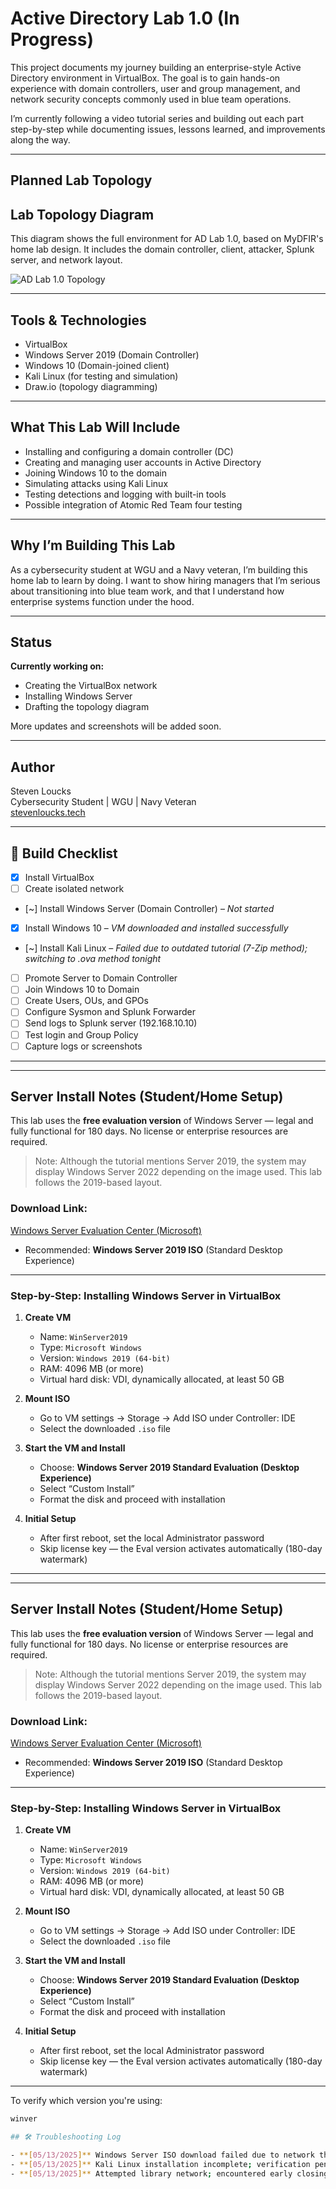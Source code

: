 # Active Directory Lab 1.0 (In Progress)

This project documents my journey building an enterprise-style Active Directory environment in VirtualBox. The goal is to gain hands-on experience with domain controllers, user and group management, and network security concepts commonly used in blue team operations.

I’m currently following a video tutorial series and building out each part step-by-step while documenting issues, lessons learned, and improvements along the way.
 
---

## Planned Lab Topology
## Lab Topology Diagram

This diagram shows the full environment for AD Lab 1.0, based on MyDFIR's home lab design. It includes the domain controller, client, attacker, Splunk server, and network layout.

![AD Lab 1.0 Topology](/diagrams/ad-lab1.0.drawio.png)

---

## Tools & Technologies

- VirtualBox
- Windows Server 2019 (Domain Controller)
- Windows 10 (Domain-joined client)
- Kali Linux (for testing and simulation)
- Draw.io (topology diagramming)

---

## What This Lab Will Include

- Installing and configuring a domain controller (DC)
- Creating and managing user accounts in Active Directory
- Joining Windows 10 to the domain
- Simulating attacks using Kali Linux
- Testing detections and logging with built-in tools
- Possible integration of Atomic Red Team four testing
---

## Why I’m Building This Lab

As a cybersecurity student at WGU and a Navy veteran, I’m building this home lab to learn by doing. I want to show hiring managers that I’m serious about transitioning into blue team work, and that I understand how enterprise systems function under the hood.

---

## Status

**Currently working on:**  
- Creating the VirtualBox network  
- Installing Windows Server  
- Drafting the topology diagram  

More updates and screenshots will be added soon.

---

## Author

Steven Loucks  
Cybersecurity Student | WGU | Navy Veteran  
[stevenloucks.tech](https://stevenloucks.tech)

---
## 🧰 Build Checklist

- [x] Install VirtualBox
- [ ] Create isolated network
- [~] Install Windows Server (Domain Controller) – *Not started*
- [x] Install Windows 10 – *VM downloaded and installed successfully*
- [~] Install Kali Linux – *Failed due to outdated tutorial (7-Zip method); switching to .ova method tonight*
- [ ] Promote Server to Domain Controller
- [ ] Join Windows 10 to Domain
- [ ] Create Users, OUs, and GPOs
- [ ] Configure Sysmon and Splunk Forwarder
- [ ] Send logs to Splunk server (192.168.10.10)
- [ ] Test login and Group Policy
- [ ] Capture logs or screenshots

---

---

## Server Install Notes (Student/Home Setup)

This lab uses the **free evaluation version** of Windows Server — legal and fully functional for 180 days. No license or enterprise resources are required.

> Note: Although the tutorial mentions Server 2019, the system may display Windows Server 2022 depending on the image used. This lab follows the 2019-based layout.

### Download Link:
[Windows Server Evaluation Center (Microsoft)](https://www.microsoft.com/en-us/evalcenter/evaluate-windows-server)

- Recommended: **Windows Server 2019 ISO** (Standard Desktop Experience)

---

### Step-by-Step: Installing Windows Server in VirtualBox

1. **Create VM**
   - Name: `WinServer2019`
   - Type: `Microsoft Windows`
   - Version: `Windows 2019 (64-bit)`
   - RAM: 4096 MB (or more)
   - Virtual hard disk: VDI, dynamically allocated, at least 50 GB

2. **Mount ISO**
   - Go to VM settings → Storage → Add ISO under Controller: IDE
   - Select the downloaded `.iso` file

3. **Start the VM and Install**
   - Choose: **Windows Server 2019 Standard Evaluation (Desktop Experience)**
   - Select “Custom Install”
   - Format the disk and proceed with installation

4. **Initial Setup**
   - After first reboot, set the local Administrator password
   - Skip license key — the Eval version activates automatically (180-day watermark)

---

---

## Server Install Notes (Student/Home Setup)

This lab uses the **free evaluation version** of Windows Server — legal and fully functional for 180 days. No license or enterprise resources are required.

> Note: Although the tutorial mentions Server 2019, the system may display Windows Server 2022 depending on the image used. This lab follows the 2019-based layout.

### Download Link:
[Windows Server Evaluation Center (Microsoft)](https://www.microsoft.com/en-us/evalcenter/evaluate-windows-server)

- Recommended: **Windows Server 2019 ISO** (Standard Desktop Experience)

---

### Step-by-Step: Installing Windows Server in VirtualBox

1. **Create VM**
   - Name: `WinServer2019`
   - Type: `Microsoft Windows`
   - Version: `Windows 2019 (64-bit)`
   - RAM: 4096 MB (or more)
   - Virtual hard disk: VDI, dynamically allocated, at least 50 GB

2. **Mount ISO**
   - Go to VM settings → Storage → Add ISO under Controller: IDE
   - Select the downloaded `.iso` file

3. **Start the VM and Install**
   - Choose: **Windows Server 2019 Standard Evaluation (Desktop Experience)**
   - Select “Custom Install”
   - Format the disk and proceed with installation

4. **Initial Setup**
   - After first reboot, set the local Administrator password
   - Skip license key — the Eval version activates automatically (180-day watermark)

---

To verify which version you're using:
```bash
winver

## 🛠️ Troubleshooting Log

- **[05/13/2025]** Windows Server ISO download failed due to network throttling.
- **[05/13/2025]** Kali Linux installation incomplete; verification pending.
- **[05/13/2025]** Attempted library network; encountered early closing hours and unfamiliar system layouts.
